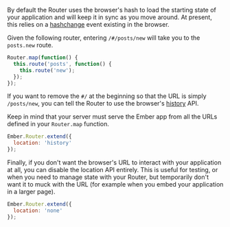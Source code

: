 By default the Router uses the browser's hash to load the starting state of your
application and will keep it in sync as you move around. At present, this relies
on a [hashchange](http://caniuse.com/hashchange) event existing in the browser.

Given the following router, entering `/#/posts/new` will take you to the `posts.new`
route.

```javascript {data-filename=app/router.js}
Router.map(function() {
  this.route('posts', function() {
    this.route('new');
  });
});
```

If you want to remove the `#/` at the beginning so that the URL is simply `/posts/new`,
you can tell the Router to use the browser's [history](http://caniuse.com/history) API.

Keep in mind that your server must serve the Ember app from all the URLs defined in your
`Router.map` function.

```javascript {data-filename=app/router.js}
Ember.Router.extend({
  location: 'history'
});
```

Finally, if you don't want the browser's URL to interact with your application
at all, you can disable the location API entirely. This is useful for
testing, or when you need to manage state with your Router, but temporarily
don't want it to muck with the URL (for example when you embed your
application in a larger page).

```javascript {data-filename=app/router.js}
Ember.Router.extend({
  location: 'none'
});
```

<!-- eof - needed for pages that end in a code block  -->
